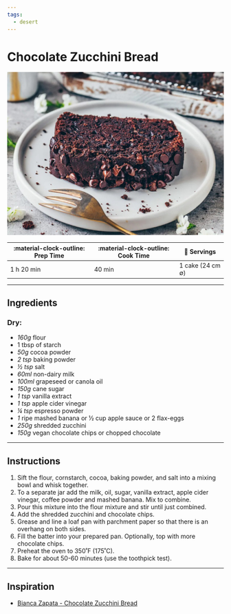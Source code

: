 ```yaml
---
tags:
  - desert
---
```


# Chocolate Zucchini Bread

![image](image.jpg)

| :material-clock-outline: Prep Time | :material-clock-outline: Cook Time | :fork_and_knife: Servings |
|------------------------------------|------------------------------------|---------------------------|
| 1 h 20 min                         | 40 min                             | 1 cake (24 cm ∅)          |

---

## Ingredients

### Dry:

- _160g_ flour
- 1 tbsp of starch
- _50g_ cocoa powder
- _2 tsp_ baking powder
- _½ tsp_ salt
- _60ml_ non-dairy milk
- _100ml_ grapeseed or canola oil
- _150g_ cane sugar
- _1 tsp_ vanilla extract
- _1 tsp_ apple cider vinegar
- _¼ tsp_ espresso powder
- _1_ ripe mashed banana or ½ cup apple sauce or 2 flax-eggs
- _250g_ shredded zucchini
- _150g_ vegan chocolate chips or chopped chocolate

---

## Instructions

1. Sift the flour, cornstarch, cocoa, baking powder, and salt into a mixing bowl and whisk together.
2. To a separate jar add the milk, oil, sugar, vanilla extract, apple cider vinegar, coffee powder and mashed banana.
   Mix to combine.
3. Pour this mixture into the flour mixture and stir until just combined.
4. Add the shredded zucchini and chocolate chips.
5. Grease and line a loaf pan with parchment paper so that there is an overhang on both sides.
6. Fill the batter into your prepared pan. Optionally, top with more chocolate chips.
7. Preheat the oven to 350˚F (175˚C).
8. Bake for about 50-60 minutes (use the toothpick test).


---

## Inspiration
- [Bianca Zapata - Chocolate Zucchini Bread](https://biancazapatka.com/en/chocolate-zucchini-bread/#recipe)


